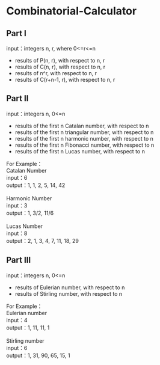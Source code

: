 # Combinatorial-Calculator

## Part I
input：integers n, r, where 0<=r<=n<br>
* results of P(n, r), with respect to n, r 
* results of C(n, r), with respect to n, r
* results of n^r, with respect to n, r
* results of C(r+n-1, r), with respect to n, r

## Part II
input：integers n, 0<=n <br>
* results of the first n Catalan number, with respect to n<br>
* results of the first n triangular number, with respect to n<br>
* results of the first n harmonic number, with respect to n<br>
* results of the first n Fibonacci number, with respect to n<br>
* results of the first n Lucas number, with respect to n<br>

For Example：<br>
Catalan Number<br>
input：6<br>
output：1, 1, 2, 5, 14, 42<br>
<br>
Harmonic Number<br>
input：3<br>
output：1, 3/2, 11/6<br>
<br>
Lucas Number<br>
input：8<br>
output：2, 1, 3, 4, 7, 11, 18, 29<br>


## Part III
input：integers n, 0<=n<br>
* results of Eulerian number, with respect to n<br>
* results of Stirling number, with respect to n<br>

For Example：<br>
Eulerian number<br>
input：4<br>
output：1, 11, 11, 1<br>
<br>
Stirling number<br>
input：6<br>
output：1, 31, 90, 65, 15, 1<br>

